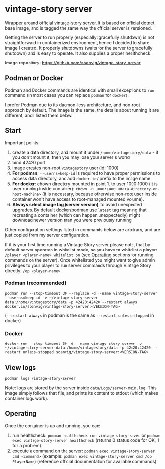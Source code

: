 # vintage-story server

Wrapper around official vintage-story server. It is based on official dotnet base image, and is tagged the same way the official server is versioned.

Getting the server to run properly (especially: gracefully shutdown) is not straightforward in containerized environment, hence I decided to share image I created.
It properly shutdowns (waits for the server to gracefully shutdown) and is easy to operate. It also supplies a proper healthcheck.

Image repository: https://github.com/soanvig/vintage-story-server

## Podman or Docker

Podman and Docker commands are identical with small exceptions to `run` command (in most cases you can replace `podman` for `docker`).

I prefer Podman due to its daemon-less architecture, and non-root approach by default. The image is the same, the details about running it are different, and I listed them below.

## Start

Important points:
1. create a data directory, and mount it under `/home/vintagestory/data` - if you don't mount it, then you may lose your server's world
2. bind 42420 port
3. image creates non-root `vintagestory` user (id: 1000)
4. **For podman**: `--userns=keep-id` is required to have proper permissions to access data directory, and add `docker.io/` prefix to the image name
5. **For docker**: chown directory mounted in point 1. to user 1000:1000 (it is user running inside container): `chown -R 1000:1000 <data-directory-on-host-machine>` (it is necessary, because otherwise non-root user inside container won't have access to root-managed mounted volume).
6. **Always select image tag (server version)**, to avoid unexpected upgrades. By default docker/podman use `latest` tag meaning that recreating a container (which can happen unexpectedly) might download newer version than you were previously running.

Other configuration settings listed in commands below are arbitrary, and are just copied from my server configuration.

If it is your first time running a Vintage Story server please note, that by default server operates in whitelist mode, so you have to whitelist a player: `/player <player-name> whitelist on` (see [Operating](#operating) sections for running commands on the server).
Once whitelisted you might want to give admin privileges to your player to run server commands through Vintage Story directly: `/op <player-name>`.

### Podman (recommended)

```
podman run --stop-timeout 30 --replace -d --name vintage-story-server --userns=keep-id -v ~/vintage-story-server-data:/home/vintagestory/data -p 42420:42420 --restart always docker.io/soanvig/vintage-story-server:<VERSION-TAG>
```

(`--restart always` in podman is the same as `--restart unless-stopped` in docker)

### Docker

```
docker run --stop-timeout 30 -d --name vintage-story-server -v ~/vintage-story-server-data:/home/vintagestory/data -p 42420:42420 --restart unless-stopped soanvig/vintage-story-server:<VERSION-TAG>
```

## View logs

```
podman logs vintage-story-server
```

Note: logs are stored by the server inside `data/Logs/server-main.log`. This image simply follows that file, and prints its content to stdout (which makes container logs work).

## Operating

Once the container is up and running, you can:

1. run healthcheck: `podman healthcheck run vintage-story-sever` or `podman exec vintage-story-server healthcheck` (returns 0 status code for OK, 1 for a problem)
2. execute a command on the server: `podman exec vintage-story-server cmd <command>` (example: `podman exec vintage-story-server cmd /op PlayerName`) (reference official documentation for available commands)
